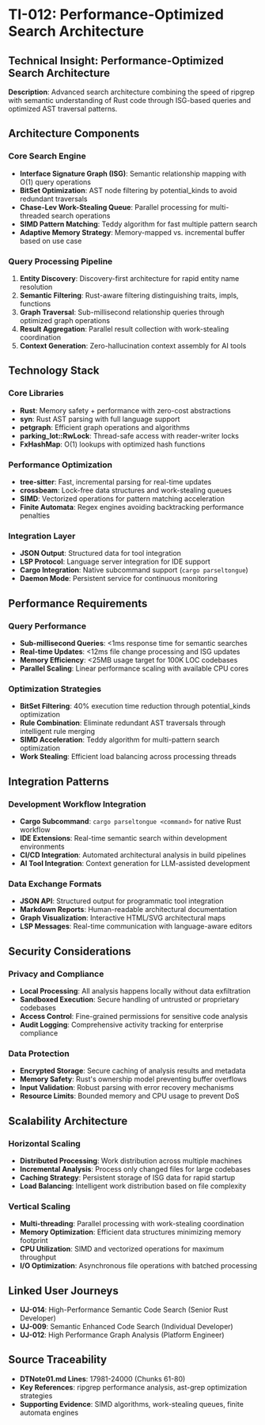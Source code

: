 # TI-012: Performance-Optimized Search Architecture

## Technical Insight: Performance-Optimized Search Architecture

**Description**: Advanced search architecture combining the speed of ripgrep with semantic understanding of Rust code through ISG-based queries and optimized AST traversal patterns.

## Architecture Components

### Core Search Engine
- **Interface Signature Graph (ISG)**: Semantic relationship mapping with O(1) query operations
- **BitSet Optimization**: AST node filtering by potential_kinds to avoid redundant traversals
- **Chase-Lev Work-Stealing Queue**: Parallel processing for multi-threaded search operations
- **SIMD Pattern Matching**: Teddy algorithm for fast multiple pattern search
- **Adaptive Memory Strategy**: Memory-mapped vs. incremental buffer based on use case

### Query Processing Pipeline
1. **Entity Discovery**: Discovery-first architecture for rapid entity name resolution
2. **Semantic Filtering**: Rust-aware filtering distinguishing traits, impls, functions
3. **Graph Traversal**: Sub-millisecond relationship queries through optimized graph operations
4. **Result Aggregation**: Parallel result collection with work-stealing coordination
5. **Context Generation**: Zero-hallucination context assembly for AI tools

## Technology Stack

### Core Libraries
- **Rust**: Memory safety + performance with zero-cost abstractions
- **syn**: Rust AST parsing with full language support
- **petgraph**: Efficient graph operations and algorithms
- **parking_lot::RwLock**: Thread-safe access with reader-writer locks
- **FxHashMap**: O(1) lookups with optimized hash functions

### Performance Optimization
- **tree-sitter**: Fast, incremental parsing for real-time updates
- **crossbeam**: Lock-free data structures and work-stealing queues
- **SIMD**: Vectorized operations for pattern matching acceleration
- **Finite Automata**: Regex engines avoiding backtracking performance penalties

### Integration Layer
- **JSON Output**: Structured data for tool integration
- **LSP Protocol**: Language server integration for IDE support
- **Cargo Integration**: Native subcommand support (`cargo parseltongue`)
- **Daemon Mode**: Persistent service for continuous monitoring

## Performance Requirements

### Query Performance
- **Sub-millisecond Queries**: <1ms response time for semantic searches
- **Real-time Updates**: <12ms file change processing and ISG updates
- **Memory Efficiency**: <25MB usage target for 100K LOC codebases
- **Parallel Scaling**: Linear performance scaling with available CPU cores

### Optimization Strategies
- **BitSet Filtering**: 40% execution time reduction through potential_kinds optimization
- **Rule Combination**: Eliminate redundant AST traversals through intelligent rule merging
- **SIMD Acceleration**: Teddy algorithm for multi-pattern search optimization
- **Work Stealing**: Efficient load balancing across processing threads

## Integration Patterns

### Development Workflow Integration
- **Cargo Subcommand**: `cargo parseltongue <command>` for native Rust workflow
- **IDE Extensions**: Real-time semantic search within development environments
- **CI/CD Integration**: Automated architectural analysis in build pipelines
- **AI Tool Integration**: Context generation for LLM-assisted development

### Data Exchange Formats
- **JSON API**: Structured output for programmatic tool integration
- **Markdown Reports**: Human-readable architectural documentation
- **Graph Visualization**: Interactive HTML/SVG architectural maps
- **LSP Messages**: Real-time communication with language-aware editors

## Security Considerations

### Privacy and Compliance
- **Local Processing**: All analysis happens locally without data exfiltration
- **Sandboxed Execution**: Secure handling of untrusted or proprietary codebases
- **Access Control**: Fine-grained permissions for sensitive code analysis
- **Audit Logging**: Comprehensive activity tracking for enterprise compliance

### Data Protection
- **Encrypted Storage**: Secure caching of analysis results and metadata
- **Memory Safety**: Rust's ownership model preventing buffer overflows
- **Input Validation**: Robust parsing with error recovery mechanisms
- **Resource Limits**: Bounded memory and CPU usage to prevent DoS

## Scalability Architecture

### Horizontal Scaling
- **Distributed Processing**: Work distribution across multiple machines
- **Incremental Analysis**: Process only changed files for large codebases
- **Caching Strategy**: Persistent storage of ISG data for rapid startup
- **Load Balancing**: Intelligent work distribution based on file complexity

### Vertical Scaling
- **Multi-threading**: Parallel processing with work-stealing coordination
- **Memory Optimization**: Efficient data structures minimizing memory footprint
- **CPU Utilization**: SIMD and vectorized operations for maximum throughput
- **I/O Optimization**: Asynchronous file operations with batched processing

## Linked User Journeys
- **UJ-014**: High-Performance Semantic Code Search (Senior Rust Developer)
- **UJ-009**: Semantic Enhanced Code Search (Individual Developer)
- **UJ-012**: High Performance Graph Analysis (Platform Engineer)

## Source Traceability
- **DTNote01.md Lines**: 17981-24000 (Chunks 61-80)
- **Key References**: ripgrep performance analysis, ast-grep optimization strategies
- **Supporting Evidence**: SIMD algorithms, work-stealing queues, finite automata engines